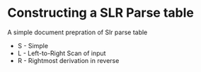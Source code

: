 # Constructing a SLR Parse table 
A simple document prepration of Slr parse table
* S - Simple 
* L - Left-to-Right Scan of input
* R - Rightmost derivation in reverse
